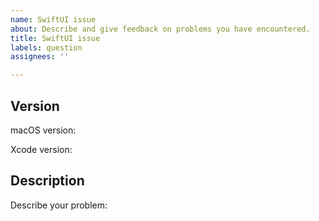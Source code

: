 ```yaml
---
name: SwiftUI issue
about: Describe and give feedback on problems you have encountered.
title: SwiftUI issue
labels: question
assignees: ''

---
```


## Version
macOS version:

Xcode version: 

## Description

Describe your problem:

